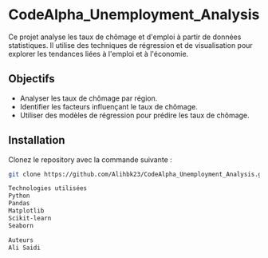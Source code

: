 # CodeAlpha_Unemployment_Analysis

Ce projet analyse les taux de chômage et d'emploi à partir de données statistiques. Il utilise des techniques de régression et de visualisation pour explorer les tendances liées à l'emploi et à l'économie.

## Objectifs
- Analyser les taux de chômage par région.
- Identifier les facteurs influençant le taux de chômage.
- Utiliser des modèles de régression pour prédire les taux de chômage.

## Installation
Clonez le repository avec la commande suivante :
```bash
git clone https://github.com/Alihbk23/CodeAlpha_Unemployment_Analysis.git

Technologies utilisées
Python
Pandas
Matplotlib
Scikit-learn
Seaborn

Auteurs
Ali Saidi
